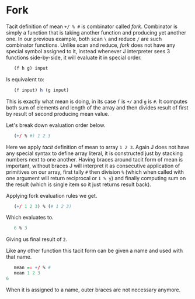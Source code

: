 # Fork

Tacit definition of mean `+/ % #` is combinator called *fork*. Combinator is simply a function that is taking another function and producing yet another one. In our previous example, both scan `\` and reduce `/` are such combinator functions. Unlike scan and reduce, *fork* does not have any special symbol assigned to it, instead whenever J interpreter sees 3 functions side-by-side, it will evaluate it in special order.

```r
   (f h g) input
```

Is equivalent to:

```r
   (f input) h (g input)
```

This is exactly what mean is doing, in its case `f` is `+/` and `g` is `#`. It computes both sum of elements and length of the array and then divides result of first by result of second producing mean value.

Let's break down evaluation order below.

```r
   (+/ % #) 1 2 3
```

Here we apply *tacit* definition of mean to array `1 2 3`. Again J does not have any special syntax to define array literal, it is constructed just by stacking numbers next to one another. Having braces around tacit form of mean is important, without braces J will interpret it as consecutive application of primitives on our array, first tally `#` then division `%` (which when called with one argument will return reciprocal or `1 % y`) and finally computing sum on the result (which is single item so it just returns result back).

Applying fork evaluation rules we get.

```r
   (+/ 1 2 3) % (# 1 2 3)
```

Which evaluates to.

```r
   6 % 3
```

Giving us final result of `2`.

Like any other function this tacit form can be given a name and used with that name.

```r
   mean =: +/ % #
   mean 1 2 3
6
```

When it is assigned to a name, outer braces are not necessary anymore.
